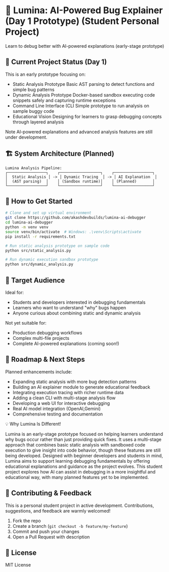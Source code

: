 # 🎯 Lumina: AI-Powered Bug Explainer (Day 1 Prototype) (Student Personal Project)

Learn to debug better with AI-powered explanations (early-stage prototype)

## 🚧 Current Project Status (Day 1)

This is an early prototype focusing on:

- Static Analysis Prototype Basic AST parsing to detect functions and simple bug patterns  
- Dynamic Analysis Prototype Docker-based sandbox executing code snippets safely and capturing runtime exceptions  
- Command Line Interface (CLI Simple prototype to run analysis on sample buggy code  
- Educational Vision Designing for learners to grasp debugging concepts through layered analysis  

Note AI-powered explanations and advanced analysis features are still under development.

## 🏗️ System Architecture (Planned)

```
Lumina Analysis Pipeline:
┌─────────────────┐    ┌──────────────────┐    ┌─────────────────┐
│  Static Analysis │ -> │ Dynamic Tracing  │ -> │ AI Explanation  │
│  (AST parsing)  │    │ (Sandbox runtime)│    │ (Planned)       │
└─────────────────┘    └──────────────────┘    └─────────────────┘
```


## 🏃 How to Get Started 

```bash
# Clone and set up virtual environment
git clone https://github.com/akashdevbuilds/lumina-ai-debugger
cd lumina-ai-debugger
python -m venv venv
source venv/bin/activate  # Windows: .\venv\Scripts\activate
pip install -r requirements.txt

# Run static analysis prototype on sample code
python src/static_analysis.py

# Run dynamic execution sandbox prototype
python src/dynamic_analysis.py
```


## 🎯 Target Audience

Ideal for:

- Students and developers interested in debugging fundamentals  
- Learners who want to understand "why" bugs happen  
- Anyone curious about combining static and dynamic analysis  

Not yet suitable for:  
- Production debugging workflows  
- Complex multi-file projects  
- Complete AI-powered explanations (coming soon!)  

## 🔄 Roadmap & Next Steps

Planned enhancements include:

- Expanding static analysis with more bug detection patterns  
- Building an AI explainer module to generate educational feedback  
- Integrating execution tracing with richer runtime data  
- Adding a clean CLI with multi-stage analysis flow  
- Developing a web UI for interactive debugging  
- Real AI model integration (OpenAI,Gemini)  
- Comprehensive testing and documentation

💡 Why Lumina Is Different!

Lumina is an early-stage prototype focused on helping learners understand why bugs occur rather than just providing quick fixes. It uses a multi-stage approach that combines basic static analysis with sandboxed code execution to give insight into code behavior, though these features are still being developed. Designed with beginner developers and students in mind, Lumina aims to support learning debugging fundamentals by offering educational explanations and guidance as the project evolves. This student project explores how AI can assist in debugging in a more insightful and educational way, with many planned features yet to be implemented.

## 🤝 Contributing & Feedback

This is a personal student project in active development. Contributions, suggestions, and feedback are warmly welcomed!

1. Fork the repo  
2. Create a branch (`git checkout -b feature/my-feature`)  
3. Commit and push your changes  
4. Open a Pull Request with description  

## 📄 License
MIT License
